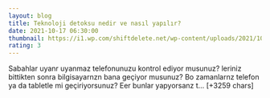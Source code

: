 ```yaml
--- 
layout: blog
title: Teknoloji detoksu nedir ve nasıl yapılır?
date: 2021-10-17 06:30:00
thumbnail: https://i1.wp.com/shiftdelete.net/wp-content/uploads/2021/10/teknoloji-detoksu-nedir-ve-nasil-yapilir.jpg?fit=1280%2C720&ssl=1
rating: 3
---
```

Sabahlar uyanr uyanmaz telefonunuzu kontrol ediyor musunuz? leriniz bittikten sonra bilgisayarnzn bana geçiyor musunuz? Bo zamanlarnz telefon ya da tabletle mi geçiriyorsunuz? Eer bunlar yapyorsanz t… [+3259 chars]